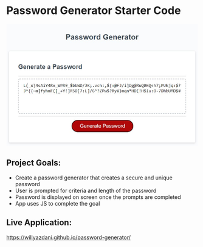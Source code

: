 # Password Generator Starter Code

![password-generator](./develop/assets/pass-gen.jpg)

## Project Goals:
- Create a password generator that creates a secure and unique password
- User is prompted for criteria and length of the password
- Password is displayed on screen once the prompts are completed
- App uses JS to complete the goal

## Live Application:
https://willyazdani.github.io/password-generator/